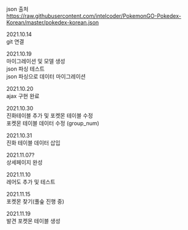 json 출처  
https://raw.githubusercontent.com/intelcoder/PokemonGO-Pokedex-Korean/master/pokedex-korean.json

2021.10.14  
git 연결

2021.10.19  
마이그레이션 및 모델 생성  
json 파싱 테스트  
json 파싱으로 데이터 마이그레이션  

2021.10.20  
ajax 구현 완료  

2021.10.30  
진화테이블 추가 및 포켓몬 테이블 수정  
포켓몬 테이블 데이터 수정 (group_num)  

2021.10.31  
진화 테이블 데이터 삽입    
  
2021.11.07?  
상세페이지 완성  

2021.11.10  
레어도 추가 및 테스트

2021.11.15  
포켓몬 찾기(풀숲 진행 중)

2021.11.19  
발견 포켓몬 테이블 생성
